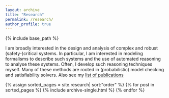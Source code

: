 ```yaml
---
layout: archive
title: "Research"
permalink: /research/
author_profile: true
---
```


{% include base_path %}

I am broadly interested in the design and analysis of complex and robust (safety-)critical systems. 
In particular, I am interested in modeling formalisms to describe such systems and the use of automated reasoning to analyse these systems. 
Often, I develop such reasoning techniques myself. Many of these methods are rooted in 
(probabilistic) model checking and satisfiability solvers. Also see my [list of publications](../publications)

{% assign sorted_pages = site.research| sort:"order" %}
{% for post in sorted_pages %}
  {% include archive-single.html %}
{% endfor %}

